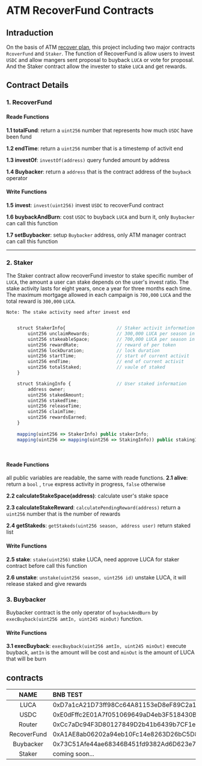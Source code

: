 # ATM RecoverFund Contracts

## Intraduction

On the basis of ATM [recover plan](https://www.atm.network/#/noticeDetails?id=66 ), this project including two major contracts `RcoverFund` and `Staker`. The function of RecoverFund is allow users to invest `USDC` and allow mangers sent proposal to buyback `LUCA` or vote for proposal. And the Staker contract allow the invester to stake `LUCA` and get rewards.


## Contract Details

### 1. RecoverFund

#### Reade Functions

**1.1 totalFund**: return a `uint256` number that represents how much `USDC` have been fund

**1.2 endTime**: return a `uint256` number that is a timestemp of activit end

**1.3 investOf**:  `investOf(address)` query funded amount by address

**1.4 Buybacker**: return a `address` that is the contract address of the `buyback` operator

#### Write Functions

**1.5 invest**: `invest(uint256)` invest `USDC` to recoverFund contract

**1.6 buybackAndBurn**:  cost `USDC` to buyback `LUCA` and burn it, only `Buybacker` can call this function

**1.7 setBuybacker**: setup `Buybacker` address, only ATM manager contract can call this function

---

### 2. Staker

The Staker contract allow recoverFund investor to stake specific number of `LUCA`, the amount a user can stake depends on the user's invest ratio. The stake activity lasts for eight years, once a year for three months each time.
The maximum mortgage allowed in each campaign is `700,000` `LUCA` and the total reward is `300,000` `LUCA`.



`Note: The stake activity need after invest end`



```js

    struct StakerInfo{                   // Staker activit information
        uint256 unclaimRewards;          // 300,000 LUCA per season in the beging process
        uint256 stakeableSpace;          // 700,000 LUCA per season in the beging process
        uint256 rewardRate;              // reward of per token
        uint256 lockDuration;            // lock duration
        uint256 startTime;               // start of current activit
        uint256 endTime;                 // end of current activit
        uint256 totalStaked;             // vaule of staked 
    }

    struct StakingInfo {                 // User staked information
        address owner;
        uint256 stakedAmount;          
        uint256 stakedTime;   
        uint256 releaseTime;   
        uint256 claimTime;
        uint256 rewardsEarned;
    }
    
    mapping(uint256 => StakerInfo) public stakerInfo;                          //season => StakerInfo
    mapping(uint256 => mapping(uint256 => StakingInfo)) public stakingInfo;    //season => stakingId => StakingInfo
   
    
```

#### Reade Functions

all public variables are readable, the same with reade functions.
**2.1 alive**: return a `bool` , `true` express activity in progress, `false` otherwise

**2.2 calculateStakeSpace(address)**: calculate user's stake space

**2.3 calculateStakeReward**: `calculatePendingReward(address)` return a `uint256` number that is the number of rewards

**2.4 getStakeds**: `getStakeds(uint256 season, address user)` return staked list


#### Write Functions

**2.5 stake**: `stake(uint256)` stake LUCA, need approve LUCA for staker contract before call this function

**2.6 unstake**: `unstake(uint256 season, uint256 id)` unstake LUCA, it will release staked and give rewards


### 3. Buybacker
Buybacker contract is the only operator of `buybackAndBurn` by `execBuyback(uint256 amtIn, uint245 minOut)` function.


#### Write Functions
**3.1 execBuyback**: `execBuyback(uint256 amtIn, uint245 minOut)` execute buyback, `amtIn` is the amount will be cost and   `minOut` is the amount of LUCA that will be burn



## contracts

| NAME | BNB TEST | BNB MAIN |
|  :----:   |    :---   | :--- |
| LUCA         | 0xD7a1cA21D73ff98Cc64A81153eD8eF89C2a1EfEF | 0x51e6ac1533032e72e92094867fd5921e3ea1bfa0 |
| USDC         | 0xE0dFffc2E01A7f051069649aD4eb3F518430B6a4 | 0x8ac76a51cc950d9822d68b83fe1ad97b32cd580d |
| Router       | 0xCc7aDc94F3D80127849D2b41b6439b7CF1eB4Ae0 | 0x10ED43C718714eb63d5aA57B78B54704E256024E |
| RecoverFund  | 0xA1AE8ab06202a94eb10Fc14e8263D26bC5D898F2 | 0xcBa0D4bd0A6aDadA793592823524C1Ccb670EcD1 |
| Buybacker    | 0x73C51Afe44ae68346B451fd9382Ad6D623e71856 | 0xdF38c05520378991d107E27d32d86B85Ff8b7472 |
| Staker       | coming soon... | coming soon... |
